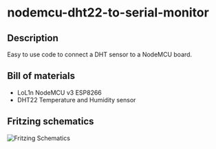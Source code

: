 # nodemcu-dht22-to-serial-monitor

## Description
Easy to use code to connect a DHT sensor to a NodeMCU board.

## Bill of materials
- LoL1n NodeMCU v3 ESP8266
- DHT22 Temperature and Humidity sensor

## Fritzing schematics
![Fritzing Schematics](link-to-image)
